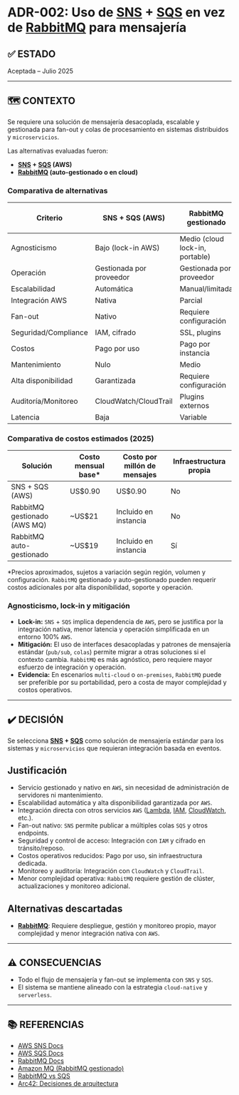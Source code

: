 # ADR-002: Uso de [SNS](https://aws.amazon.com/sns/) + [SQS](https://aws.amazon.com/sqs/) en vez de [RabbitMQ](https://www.rabbitmq.com/) para mensajería

## ✅ ESTADO

Aceptada – Julio 2025

---

## 🗺️ CONTEXTO

Se requiere una solución de mensajería desacoplada, escalable y gestionada para fan-out y colas de procesamiento en sistemas distribuidos y `microservicios`.

Las alternativas evaluadas fueron:

- **[SNS](https://aws.amazon.com/sns/) + [SQS](https://aws.amazon.com/sqs/) (AWS)**
- **[RabbitMQ](https://www.rabbitmq.com/) (auto-gestionado o en cloud)**

### Comparativa de alternativas

| Criterio                | SNS + SQS (AWS) | RabbitMQ gestionado | RabbitMQ auto-gestionado |
|------------------------|-----------------|---------------------|--------------------------|
| Agnosticismo           | Bajo (lock-in AWS) | Medio (cloud lock-in, portable) | Alto (multi-cloud, on-premises) |
| Operación              | Gestionada por proveedor      | Gestionada por proveedor          | Gestionada por el equipo           |
| Escalabilidad          | Automática      | Manual/limitada     | Manual                   |
| Integración AWS        | Nativa          | Parcial             | Parcial                  |
| Fan-out                | Nativo          | Requiere configuración | Requiere configuración |
| Seguridad/Compliance   | IAM, cifrado    | SSL, plugins        | SSL, plugins             |
| Costos                 | Pago por uso    | Pago por instancia  | Infraestructura propia    |
| Mantenimiento          | Nulo            | Medio               | Alto                     |
| Alta disponibilidad    | Garantizada     | Requiere configuración | Requiere configuración |
| Auditoría/Monitoreo    | CloudWatch/CloudTrail | Plugins externos | Plugins externos         |
| Latencia               | Baja            | Variable            | Variable                 |

### Comparativa de costos estimados (2025)

| Solución                        | Costo mensual base* | Costo por millón de mensajes | Infraestructura propia |
|---------------------------------|---------------------|-----------------------------|-----------------------|
| SNS + SQS (AWS)                 | US$0.90             | US$0.90                     | No                    |
| RabbitMQ gestionado (AWS MQ)    | ~US$21              | Incluido en instancia        | No                    |
| RabbitMQ auto-gestionado        | ~US$19              | Incluido en instancia        | Sí                    |

*Precios aproximados, sujetos a variación según región, volumen y configuración. `RabbitMQ` gestionado y auto-gestionado pueden requerir costos adicionales por alta disponibilidad, soporte y operación.

### Agnosticismo, lock-in y mitigación

- **Lock-in:** `SNS` + `SQS` implica dependencia de `AWS`, pero se justifica por la integración nativa, menor latencia y operación simplificada en un entorno 100% `AWS`.
- **Mitigación:** El uso de interfaces desacopladas y patrones de mensajería estándar (`pub/sub`, `colas`) permite migrar a otras soluciones si el contexto cambia. `RabbitMQ` es más agnóstico, pero requiere mayor esfuerzo de integración y operación.
- **Evidencia:** En escenarios `multi-cloud` o `on-premises`, `RabbitMQ` puede ser preferible por su portabilidad, pero a costa de mayor complejidad y costos operativos.

---

## ✔️ DECISIÓN

Se selecciona **[SNS](https://aws.amazon.com/sns/) + [SQS](https://aws.amazon.com/sqs/)** como solución de mensajería estándar para los sistemas y `microservicios` que requieran integración basada en eventos.

## Justificación

- Servicio gestionado y nativo en `AWS`, sin necesidad de administración de servidores ni mantenimiento.
- Escalabilidad automática y alta disponibilidad garantizada por `AWS`.
- Integración directa con otros servicios `AWS` ([Lambda](https://aws.amazon.com/lambda/), [IAM](https://aws.amazon.com/iam/), [CloudWatch](https://aws.amazon.com/cloudwatch/), etc.).
- Fan-out nativo: `SNS` permite publicar a múltiples colas `SQS` y otros endpoints.
- Seguridad y control de acceso: Integración con `IAM` y cifrado en tránsito/reposo.
- Costos operativos reducidos: Pago por uso, sin infraestructura dedicada.
- Monitoreo y auditoría: Integración con `CloudWatch` y `CloudTrail`.
- Menor complejidad operativa: `RabbitMQ` requiere gestión de clúster, actualizaciones y monitoreo adicional.

## Alternativas descartadas

- **[RabbitMQ](https://www.rabbitmq.com/)**: Requiere despliegue, gestión y monitoreo propio, mayor complejidad y menor integración nativa con `AWS`.

---

## ⚠️ CONSECUENCIAS

- Todo el flujo de mensajería y fan-out se implementa con `SNS` y `SQS`.
- El sistema se mantiene alineado con la estrategia `cloud-native` y `serverless`.

---

## 📚 REFERENCIAS

- [AWS SNS Docs](https://docs.aws.amazon.com/sns/latest/dg/welcome.html)
- [AWS SQS Docs](https://docs.aws.amazon.com/AWSSimpleQueueService/latest/SQSDeveloperGuide/welcome.html)
- [RabbitMQ Docs](https://www.rabbitmq.com/documentation.html)
- [Amazon MQ (RabbitMQ gestionado)](https://docs.aws.amazon.com/amazon-mq/latest/developer-guide/what-is-amazon-mq.html)
- [RabbitMQ vs SQS](https://aws.amazon.com/compare/the-difference-between-amazon-sqs-and-rabbitmq/)
- [Arc42: Decisiones de arquitectura](https://arc42.org/decision/)
